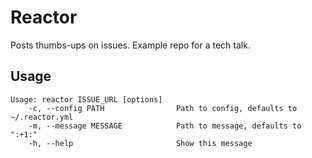 # Reactor

Posts thumbs-ups on issues. Example repo for a tech talk.

## Usage
```
Usage: reactor ISSUE_URL [options]
    -c, --config PATH                Path to config, defaults to ~/.reactor.yml
    -m, --message MESSAGE            Path to message, defaults to ":+1:"
    -h, --help                       Show this message
```

